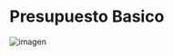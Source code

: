 # Presupuesto Basico
![imagen](https://github.com/AlejaSj/presupuestobasico/assets/170385707/1d5a2a5a-2f7d-41ae-bcdd-15592e2acdc5)

